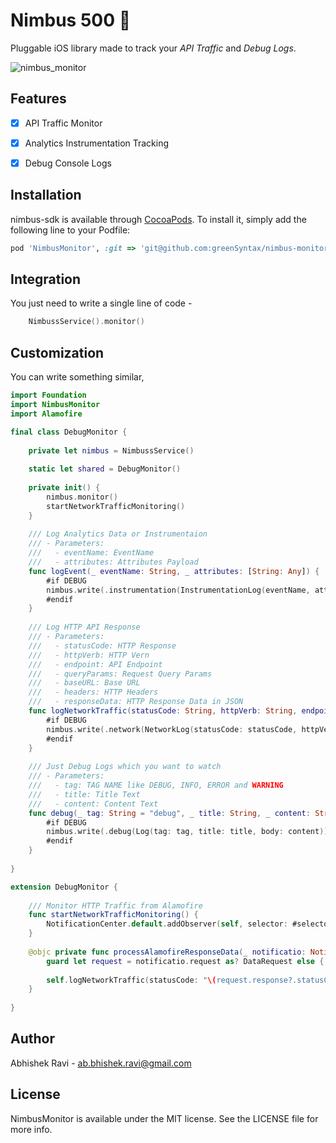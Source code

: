 # Nimbus 500 🐝
Pluggable iOS library made to track your *API Traffic* and *Debug Logs*.

![nimbus_monitor]([http://url/to/img.png](https://res.cloudinary.com/greensyntax-co-in/image/upload/v1702235960/github/stb1d8esgowa2mycg03g.jpg))

## Features

- [x] API Traffic Monitor
- [x] Analytics Instrumentation Tracking
- [x] Debug Console Logs



## Installation

nimbus-sdk is available through [CocoaPods](https://cocoapods.org). To install
it, simply add the following line to your Podfile:

```ruby
pod 'NimbusMonitor', :git => 'git@github.com:greenSyntax/nimbus-monitor.git', :tag => '1.0.9'
```


## Integration

You just need to write a single line of code - 

```swift
    NimbussService().monitor()
```

## Customization

You can write something similar,
```swift
import Foundation
import NimbusMonitor
import Alamofire

final class DebugMonitor {
    
    private let nimbus = NimbussService()
    
    static let shared = DebugMonitor()
    
    private init() {
        nimbus.monitor()
        startNetworkTrafficMonitoring()
    }
    
    /// Log Analytics Data or Instrumentaion
    /// - Parameters:
    ///   - eventName: EventName
    ///   - attributes: Attributes Payload
    func logEvent(_ eventName: String, _ attributes: [String: Any]) {
        #if DEBUG
        nimbus.write(.instrumentation(InstrumentationLog(eventName, attributes)))
        #endif
    }
    
    /// Log HTTP API Response
    /// - Parameters:
    ///   - statusCode: HTTP Response
    ///   - httpVerb: HTTP Vern
    ///   - endpoint: API Endpoint
    ///   - queryParams: Request Query Params
    ///   - baseURL: Base URL
    ///   - headers: HTTP Headers
    ///   - responseData: HTTP Response Data in JSON
    func logNetworkTraffic(statusCode: String, httpVerb: String, endpoint: String, queryParams: [String: Any], baseURL: String, headers: [String: String], responseData: Data ) {
        #if DEBUG
        nimbus.write(.network(NetworkLog(statusCode: statusCode, httpVerb: httpVerb, endpoint: endpoint, queryParams: queryParams, baseURL: baseURL, headers: headers, jsonRepsonse: responseData)))
        #endif
    }
    
    /// Just Debug Logs which you want to watch
    /// - Parameters:
    ///   - tag: TAG NAME like DEBUG, INFO, ERROR and WARNING
    ///   - title: Title Text
    ///   - content: Content Text
    func debug(_ tag: String = "debug", _ title: String, _ content: String) {
        #if DEBUG
        nimbus.write(.debug(Log(tag: tag, title: title, body: content)))
        #endif
    }
    
}

extension DebugMonitor {
    
    /// Monitor HTTP Traffic from Alamofire
    func startNetworkTrafficMonitoring() {
        NotificationCenter.default.addObserver(self, selector: #selector(processAlamofireResponseData), name: Alamofire.Request.didCompleteTaskNotification, object: nil)
    }
    
    @objc private func processAlamofireResponseData(_ notificatio: Notification) {
        guard let request = notificatio.request as? DataRequest else { return }
        
        self.logNetworkTraffic(statusCode: "\(request.response?.statusCode ?? 0)", httpVerb: request.request?.httpMethod ?? "NA", endpoint: request.request?.url?.lastPathComponent ?? "NA", queryParams: [:], baseURL: request.request?.url?.absoluteString ?? "NA", headers: request.request?.allHTTPHeaderFields ?? [:], responseData: request.data ?? Data())
    }
    
}

```

## Author

Abhishek Ravi - ab.bhishek.ravi@gmail.com

## License

NimbusMonitor is available under the MIT license. See the LICENSE file for more info.
